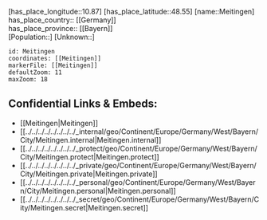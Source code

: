 ﻿---
location: [48.55,10.87] 
mapzoom: [7,12] 
mapmarker: city 
type: City
tags:
- geo/City


SpocWebEntityId: 32387
isDeleted: false
confidential: public

---
[has_place_longitude::10.87] 
[has_place_latitude::48.55] 
[name::Meitingen] 
has_place_country:: [[Germany]]  
has_place_province:: [[Bayern]]  
[Population::] 
[Unknown::] 


```leaflet
id: Meitingen
coordinates: [[Meitingen]] 
markerFile: [[Meitingen]] 
defaultZoom: 11 
maxZoom: 18
```


## Confidential Links & Embeds: 
- [[Meitingen|Meitingen]]  
- [[../../../../../../../../_internal/geo/Continent/Europe/Germany/West/Bayern/City/Meitingen.internal|Meitingen.internal]] 
- [[../../../../../../../../_protect/geo/Continent/Europe/Germany/West/Bayern/City/Meitingen.protect|Meitingen.protect]] 
- [[../../../../../../../../_private/geo/Continent/Europe/Germany/West/Bayern/City/Meitingen.private|Meitingen.private]] 
- [[../../../../../../../../_personal/geo/Continent/Europe/Germany/West/Bayern/City/Meitingen.personal|Meitingen.personal]] 
- [[../../../../../../../../_secret/geo/Continent/Europe/Germany/West/Bayern/City/Meitingen.secret|Meitingen.secret]] 

